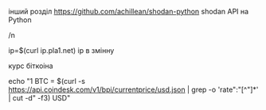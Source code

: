 інший розділ
https://github.com/achillean/shodan-python    shodan API на Python

/n

ip=$(curl ip.pla1.net)  ір в змінну

курс біткоіна




echo "1 BTC = $(curl -s https://api.coindesk.com/v1/bpi/currentprice/usd.json | grep -o 'rate":"[^"]*' | cut -d\" -f3) USD"
